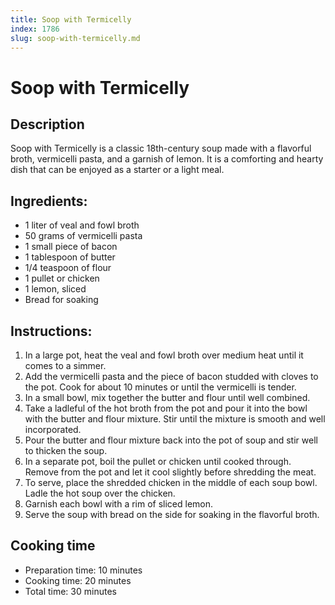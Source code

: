 ```yaml
---
title: Soop with Termicelly
index: 1786
slug: soop-with-termicelly.md
---
```


# Soop with Termicelly

## Description
Soop with Termicelly is a classic 18th-century soup made with a flavorful broth, vermicelli pasta, and a garnish of lemon. It is a comforting and hearty dish that can be enjoyed as a starter or a light meal.

## Ingredients:
- 1 liter of veal and fowl broth
- 50 grams of vermicelli pasta
- 1 small piece of bacon
- 1 tablespoon of butter
- 1/4 teaspoon of flour
- 1 pullet or chicken
- 1 lemon, sliced
- Bread for soaking

## Instructions:
1. In a large pot, heat the veal and fowl broth over medium heat until it comes to a simmer.
2. Add the vermicelli pasta and the piece of bacon studded with cloves to the pot. Cook for about 10 minutes or until the vermicelli is tender.
3. In a small bowl, mix together the butter and flour until well combined.
4. Take a ladleful of the hot broth from the pot and pour it into the bowl with the butter and flour mixture. Stir until the mixture is smooth and well incorporated.
5. Pour the butter and flour mixture back into the pot of soup and stir well to thicken the soup.
6. In a separate pot, boil the pullet or chicken until cooked through. Remove from the pot and let it cool slightly before shredding the meat.
7. To serve, place the shredded chicken in the middle of each soup bowl. Ladle the hot soup over the chicken.
8. Garnish each bowl with a rim of sliced lemon.
9. Serve the soup with bread on the side for soaking in the flavorful broth.

## Cooking time
- Preparation time: 10 minutes
- Cooking time: 20 minutes
- Total time: 30 minutes